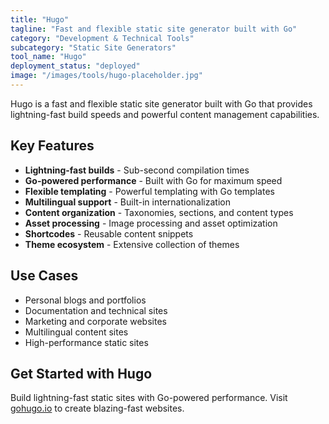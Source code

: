 ```yaml
---
title: "Hugo"
tagline: "Fast and flexible static site generator built with Go"
category: "Development & Technical Tools"
subcategory: "Static Site Generators"
tool_name: "Hugo"
deployment_status: "deployed"
image: "/images/tools/hugo-placeholder.jpg"
---
```

Hugo is a fast and flexible static site generator built with Go that provides lightning-fast build speeds and powerful content management capabilities.

## Key Features

- **Lightning-fast builds** - Sub-second compilation times
- **Go-powered performance** - Built with Go for maximum speed
- **Flexible templating** - Powerful templating with Go templates
- **Multilingual support** - Built-in internationalization
- **Content organization** - Taxonomies, sections, and content types
- **Asset processing** - Image processing and asset optimization
- **Shortcodes** - Reusable content snippets
- **Theme ecosystem** - Extensive collection of themes

## Use Cases

- Personal blogs and portfolios
- Documentation and technical sites
- Marketing and corporate websites
- Multilingual content sites
- High-performance static sites

## Get Started with Hugo

Build lightning-fast static sites with Go-powered performance. Visit [gohugo.io](https://gohugo.io) to create blazing-fast websites.